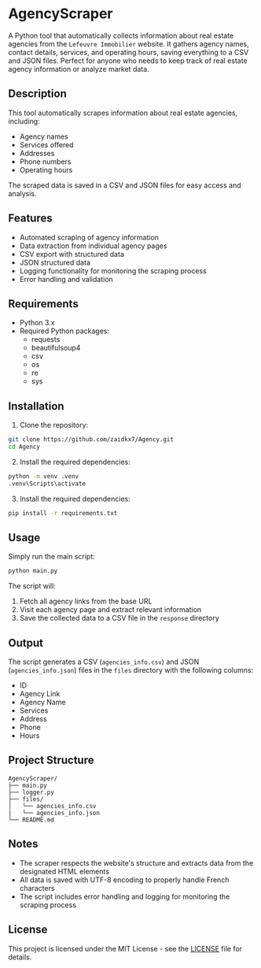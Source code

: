 # AgencyScraper

A Python tool that automatically collects information about real estate agencies from the `Lefeuvre Immobilier` website. It gathers agency names, contact details, services, and operating hours, saving everything to a CSV and JSON files. Perfect for anyone who needs to keep track of real estate agency information or analyze market data.

## Description

This tool automatically scrapes information about real estate agencies, including:
- Agency names
- Services offered
- Addresses
- Phone numbers
- Operating hours

The scraped data is saved in a CSV and JSON files for easy access and analysis.

## Features

- Automated scraping of agency information
- Data extraction from individual agency pages
- CSV export with structured data
- JSON structured data 
- Logging functionality for monitoring the scraping process
- Error handling and validation

## Requirements

- Python 3.x
- Required Python packages:
  - requests
  - beautifulsoup4
  - csv
  - os
  - re
  - sys

## Installation

1. Clone the repository:
```bash
git clone https://github.com/zaidkx7/Agency.git
cd Agency
```

2. Install the required dependencies:
```bash
python -m venv .venv
.venv\Scripts\activate
```

3. Install the required dependencies:
```bash
pip install -r requirements.txt
```

## Usage

Simply run the main script:
```bash
python main.py
```

The script will:
1. Fetch all agency links from the base URL
2. Visit each agency page and extract relevant information
3. Save the collected data to a CSV file in the `response` directory

## Output

The script generates a CSV (`agencies_info.csv`) and JSON (`agencies_info.json`) files in the `files` directory with the following columns:
- ID
- Agency Link
- Agency Name
- Services
- Address
- Phone
- Hours

## Project Structure

```
AgencyScraper/
├── main.py
├── logger.py
├── files/
│   └── agencies_info.csv
|   └── agencies_info.json
└── README.md
```

## Notes

- The scraper respects the website's structure and extracts data from the designated HTML elements
- All data is saved with UTF-8 encoding to properly handle French characters
- The script includes error handling and logging for monitoring the scraping process

## License

This project is licensed under the MIT License - see the [LICENSE](LICENSE) file for details. 
